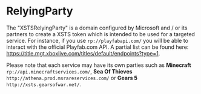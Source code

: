 # RelyingParty

The "XSTSRelyingParty" is a domain configured by Microsoft and / or its partners to create a XSTS token which is intended to be used for a targeted service. For instance, if you use `rp://playfabapi.com/` you will be able to interact with the official Playfab.com API. A partial list can be found here: https://title.mgt.xboxlive.com/titles/default/endpoints?type=1.

Please note that each service may have its own parties such as **Minecraft** `rp://api.minecraftservices.com/`, **Sea Of Thieves** `http://athena.prod.msrareservices.com/` or **Gears 5** `http://xsts.gearsofwar.net/`.
